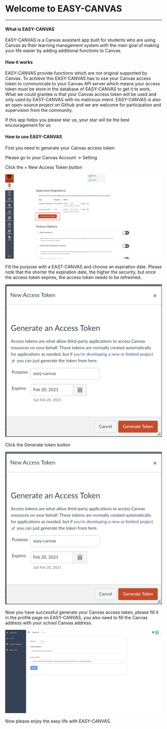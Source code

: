 # Welcome to EASY-CANVAS
----
#### What is EASY-CANVAS
EASY-CANVAS is a Canvas assistant app built for students who are using Canvas as their learning management
system with the main goal of making your life easier by adding additional functions to Canvas.
#### How it works
EASY-CANVAS provide functions which are not original supported by Canvas. To achieve this EASY-CANVAS has to use
your Canvas access token to communicate to your Canvas API server which means your access token must be store in
the database of EASY-CANVAS to get it to work. What we could grantee is that your Canvas access token will be used 
and only used by EASY-CANVAS with no malicious intent. EASY-CANVAS is also an open-source project on Github and we
are welcome for participation and supervision from the community.

If this app helps you please star us, your star will be the best encouragement for us

#### How to use EASY-CANVAS
First you need to generate your Canvas access token

Please go to your Canvas Account -> Setting

Click the + New Access Token button

![](https://github.com/chunsiyang/easy-canvas/blob/master/img/token1.png)

Fill the purpose with a EAST-CANVAS and choose an expiration date. Please note that the shorter the expiration date, 
the higher the security, but once the access token expires, the access token needs to be refreshed.

![](https://github.com/chunsiyang/easy-canvas/blob/master/img/token2.png)

Click the Generate token button

![](https://github.com/chunsiyang/easy-canvas/blob/master/img/token2.png)

Now you have successful generate your Canvas access token, please fill it in the profile page on EASY-CANVAS, you also need to fill the 
Canvas address with your school Canvas address.

![](https://github.com/chunsiyang/easy-canvas/blob/master/img/profile.png)

Now please enjoy the easy life with EASY-CANVAS.


